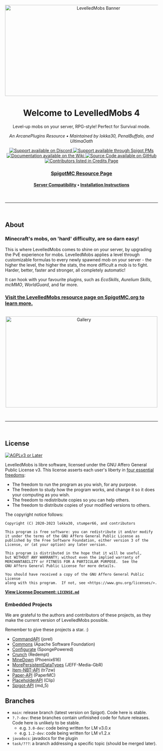 <div align="center">

<img src="https://i.ibb.co/ySgMPd0/Levelled-Mobs-Banner-v2-0.png" width="600" height="300" alt="LevelledMobs Banner"></img>

# Welcome to LevelledMobs 4

Level-up mobs on your server, RPG-style! Perfect for Survival mode.

*An ArcanePlugins Resource • Maintained by lokka30, PenalBuffalo, and UltimaOath*

<a href="https://www.discord.io/arcaneplugins">
<img src="https://img.shields.io/badge/Chat%20%2F%20Support-on%20Discord-skyblue?style=for-the-badge&logo=discord&logoColor=white" alt="Support available on Discord">
</a>
<a href="https://www.spigotmc.org/conversations/add?to=lokka30">
<img src="https://img.shields.io/badge/Chat%20%2F%20Support-Spigot%20PM-skyblue?style=for-the-badge&logo=googlemessages" alt="Support available through Spigot PMs">
</a>

<br />

<a href="https://github.com/lokka30/LevelledMobs/wiki">
<img src="https://img.shields.io/badge/Documentation-on%20Wiki-skyblue?style=for-the-badge&logo=wikipedia" alt="Documentation available on the Wiki">
</a>
<a href="https://github.com/lokka30/LevelledMobs">
<img src="https://img.shields.io/badge/Source%20Code-on%20GitHub-skyblue?style=for-the-badge&logo=github" alt="Source Code available on GitHub">
</a>

<br />

<a href="https://github.com/lokka30/LevelledMobs/wiki/Credits">
    <img src="https://img.shields.io/badge/Contributors-View%20Credits-skyblue?style=for-the-badge" alt="Contributors listed in Credits Page">
</a>

### [SpigotMC Resource Page](https://www.spigotmc.org/resources/levelledmobs.74304/)

#### [Server Compatibility](https://github.com/lokka30/LevelledMobs/wiki/Compatibilities) • [Installation Instructions](https://github.com/lokka30/LevelledMobs/wiki/Installation)


</div>

<br /><hr /><br />

## About

### Minecraft's mobs, on 'hard' difficulty, are so darn easy!

This is where LevelledMobs comes to shine on your server, by upgrading the PvE experience for mobs. LevelledMobs applies a level through customizable formulas to every newly spawned mob on your server - the higher the level, the higher the stats, the more difficult a mob is to fight. Harder, better, faster and stronger, all completely automatic!

It can hook with your favourite plugins, such as *EcoSkills*, *Aurelium Skills*, *mcMMO*, *WorldGuard*, and far more.

### [Visit the LevelledMobs resource page on SpigotMC.org to learn more.](https://www.spigotmc.org/resources/levelledmobs.74304/)

<br />

<div align="center">
<img src="https://i.ibb.co/ZBfws4Y/LM-Gallery.png" width="500" height="300" alt="Gallery">
</div>

<br /><hr /><br />

## License

[![AGPLv3 or Later](https://www.gnu.org/graphics/agplv3-with-text-162x68.png)](https://www.gnu.org/licenses/agpl-3.0.html)

LevelledMobs is libre software, licensed under the GNU Affero General Public License v3. This license asserts each user's liberty in [four essential freedoms](https://www.gnu.org/philosophy/free-sw.en.html):


- The freedom to run the program as you wish, for any purpose.
- The freedom to study how the program works, and change it so it does your computing as you wish.
- The freedom to redistribute copies so you can help others.
- The freedom to distribute copies of your modified versions to others.


The copyright notice follows:

```
Copyright (C) 2020-2023 lokka30, stumper66, and contributors

This program is free software: you can redistribute it and/or modify
it under the terms of the GNU Affero General Public License as
published by the Free Software Foundation, either version 3 of the
License, or (at your option) any later version.

This program is distributed in the hope that it will be useful,
but WITHOUT ANY WARRANTY; without even the implied warranty of
MERCHANTABILITY or FITNESS FOR A PARTICULAR PURPOSE.  See the
GNU Affero General Public License for more details.

You should have received a copy of the GNU Affero General Public License
along with this program.  If not, see <https://www.gnu.org/licenses/>.
```

**[View License Document: `LICENSE.md`](LICENSE.md)**

### Embedded Projects

We are grateful to the  authors and contributors of these projects,
as they make the current version of LevelledMobs possible.

Remember to give these projects a star. :)

- [CommandAPI](https://github.com/JorelAli/CommandAPI) (jorel)
- [Commons](https://commons.apache.org/) (Apache Software Foundation)
- [Configurate](https://github.com/SpongePowered/Configurate/) (SpongePowered)
- [Crunch](https://github.com/Redempt/Crunch) (Redempt)
- [MineDown](https://github.com/Phoenix616/MineDown) (Phoenix616)
- [MorePersistentDataTypes](https://github.com/JEFF-Media-GbR/MorePersistentDataTypes) (JEFF-Media-GbR)
- [Item-NBT-API](https://github.com/tr7zw/Item-NBT-API) (tr7zw)
- [Paper-API](https://github.com/PaperMC/Paper) (PaperMC)
- [PlaceholderAPI](https://github.com/PlaceholderAPI/PlaceholderAPI) (Clip)
- [Spigot-API](https://www.spigotmc.org/) (md_5)

## Branches

* `main`: release branch (latest version on Spigot). Code here is stable.
* `?.?-dev`: these branches contain unfinished code for future releases. Code here is unlikely to be
  stable.
    * e.g. `3.0-dev`: code being written for LM v3.0.x
    * e.g. `1.2-dev`: code being written for LM v1.2.x
* `javadocs`: javadocs for the plugin
* `task/???`: a branch addressing a specific topic (should be merged later).
